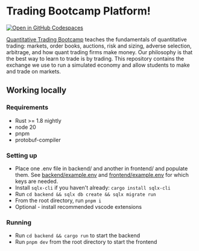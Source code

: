 # Trading Bootcamp Platform!

[![Open in GitHub Codespaces](https://github.com/codespaces/badge.svg)](https://codespaces.new/tradingbootcamp/platform?quickstart=1)

[Quantitative Trading Bootcamp](https://www.trading.camp/) teaches the fundamentals of quantitative trading: markets, order books, auctions, risk and sizing, adverse selection, arbitrage, and how quant trading firms make money. Our philosophy is that the best way to learn to trade is by trading. This repository contains the exchange we use to run a simulated economy and allow students to make and trade on markets.

## Working locally

### Requirements

- Rust >= 1.8 nightly
- node 20
- pnpm
- protobuf-compiler

### Setting up

- Place one .env file in backend/ and another in frontend/ and populate them. See [backend/example.env](backend/example.env) and [frontend/example.env](frontend/example.env) for which keys are needed.
- Install `sqlx-cli` if you haven't already: `cargo install sqlx-cli`
- Run `cd backend && sqlx db create && sqlx migrate run`
- From the root directory, run `pnpm i`
- Optional - install recommended vscode extensions

### Running

- Run `cd backend && cargo run` to start the backend
- Run `pnpm dev` from the root directory to start the frontend
